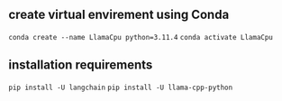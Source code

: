 ## create virtual envirement using Conda

```conda create --name LlamaCpu python=3.11.4```
```conda activate LlamaCpu```

## installation requirements

```pip install -U langchain```
```pip install -U llama-cpp-python```
